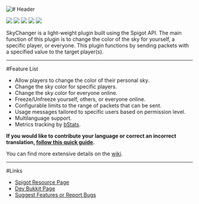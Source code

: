![# Header](http://i.imgur.com/6TxDQ3W.png?1)

[![](http://ci.aventiumsoftworks.com/jenkins/job/SkyChanger/badge/icon)](http://ci.aventiumsoftworks.com/jenkins/job/SkyChanger/) [![](https://img.shields.io/badge/license-MIT-blue.svg)](https://bitbucket.org/AventiumSoftworks/skychanger/src/025b9ba3b4495921193754e839c75cc78dfb8a93/src/com/dscalzi/skychanger/resources/License.txt) ![](https://img.shields.io/badge/Spigot-1.8--1.12-orange.svg) ![](https://img.shields.io/badge/Java-8+-ec2025.svg) [![](https://discordapp.com/api/guilds/211524927831015424/widget.png)](https://discordapp.com/invite/MkmRnhd)

SkyChanger is a light-weight plugin built using the Spigot API. The main function of this plugin is to change the color of the sky for yourself, a specific player, or everyone. This plugin functions by sending packets with a specified value to the target player(s).

***

#Feature List

* Allow players to change the color of their personal sky.
* Change the sky color for specific players.
* Change the sky color for everyone online.
* Freeze/Unfreeze yourself, others, or everyone online.
* Configurable limits to the range of packets that can be sent.
* Usage messages tailored to specific users based on permission level.
* Multilanguage support.
* Metrics tracking by [bStats](https://bstats.org/plugin/bukkit/SkyChanger).

**If you would like to contribute your language or correct an incorrect translation, [follow this quick guide](https://bitbucket.org/AventiumSoftworks/skychanger/wiki/Translation%20Guide).**

You can find more extensive details on the [wiki](https://bitbucket.org/AventiumSoftworks/skychanger/wiki/).

***

#Links

* [Spigot Resource Page](https://www.spigotmc.org/resources/skychanger.37524/)
* [Dev Bukkit Page](https://dev.bukkit.org/projects/skychanger)
* [Suggest Features or Report Bugs](https://bitbucket.org/AventiumSoftworks/skychanger/issues)